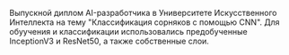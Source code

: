 Выпускной диплом AI-разработчика в Университете Искусственного Интеллекта на тему "Классификация сорняков с помощью CNN".
Для обуучения и классификации использовались предобученные InceptionV3 и ResNet50, а также собственные слои.


